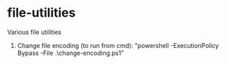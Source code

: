 # file-utilities
Various file utilities
1. Change file encoding (to run from cmd): "powershell -ExecutionPolicy Bypass -File .\change-encoding.ps1"
